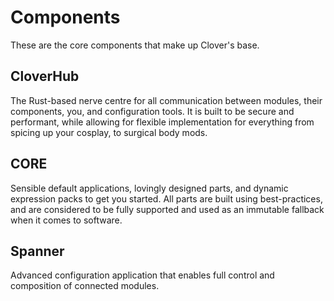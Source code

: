 # Components

These are the core components that make up Clover's base.

## CloverHub

The Rust-based nerve centre for all communication between modules, their components, you, and configuration tools. It is built to be secure and performant, while allowing for flexible implementation for everything from spicing up your cosplay, to surgical body mods.

## CORE

Sensible default applications, lovingly designed parts, and dynamic expression packs to get you started. All parts are built using best-practices, and are considered to be fully supported and used as an immutable fallback when it comes to software.

## Spanner

Advanced configuration application that enables full control and composition of connected modules.
